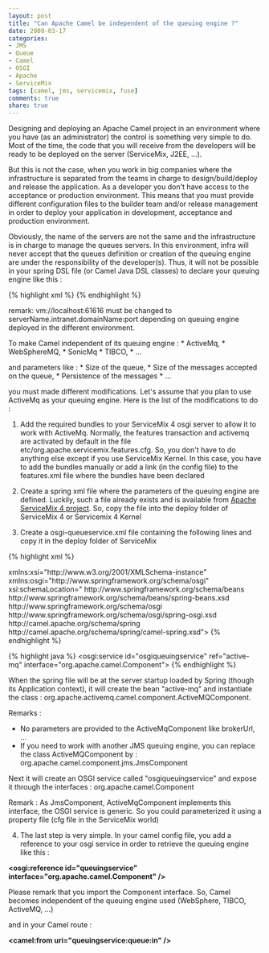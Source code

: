 ```yaml
---
layout: post
title: "Can Apache Camel be independent of the queuing engine ?"
date: 2009-03-17
categories:
- JMS
- Queue
- Camel
- OSGI
- Apache
- ServiceMix
tags: [camel, jms, servicemix, fuse]
comments: true
share: true
---
```


Designing and deploying an Apache Camel project in an environment where you have (as an administrator) the control is something very simple to do. Most of the time, the code that you will receive from the developers will be ready to be deployed on the server (ServiceMix, J2EE, ...).

But this is not the case, when you work in big companies where the infrastructure is separated from the teams in charge to design/build/deploy and release the application. As a developer you don't have access to the acceptance or production environment. This means that you must provide different configuration files to the builder team and/or release management in order to deploy your application in development, acceptance and production environment.

Obviously, the name of the servers are not the same and the infrastructure is in charge to manage the queues servers. In this environment, infra will never accept that the queues definition or creation of the queuing engine are under the responsibility of the developer(s). Thus, it will not be possible in your spring DSL file (or Camel Java DSL classes) to declare your queuing engine like this :

{% highlight xml %}
<bean id="activemq"  class="org.apache.activemq.camel.component.ActiveMQComponent">
<property name="brokerURL" value="vm://localhost:61616" />
</bean>
{% endhighlight %} 

remark: vm://localhost:61616 must be changed to serverName.intranet.domainName:port depending on queuing engine deployed in the different environment.
    
To make Camel independent of its queuing engine :
    * ActiveMq,
    * WebSphereMQ,
    * SonicMq
    * TIBCO,
    * …
    
and parameters like :
    * Size of the queue,
    * Size of the messages accepted on the queue,
    * Persistence of the messages
    * …
    
you must made different modifications. Let's assume that you plan to use ActiveMq as your queuing engine. Here is the list of the modifications to do :
    
1) Add the required bundles to your ServiceMix 4 osgi server to allow it to work with ActiveMq. Normally, the features transaction and activemq are activated by default in the file etc/org.apache.servicemix.features.cfg. So, you don't have to do anything else except if you use ServiceMix Kernel. In this case, you have to add the bundles manually or add a link (in the config file) to the features.xml file where the bundles have been declared

2) Create a spring xml file where the parameters of the queuing engine are defined. Luckily, such a file already exists and is available from
    <a href="http://svn.apache.org/repos/asf/servicemix/smx4/features/trunk/assembly/src/main/distribution/text/deploy/activemq-broker.xml">Apache ServiceMix 4 project</a>. So, copy the file into the deploy folder of ServiceMix 4 or Servicemix 4 Kernel
    
3) Create a osgi-queueservice.xml file containing the following lines and copy it in the deploy folder of ServiceMix

{% highlight xml %}
<?xml version="1.0" encoding="UTF-8"?>
  <beans xmlns="http://www.springframework.org/schema/beans">
     xmlns:xsi="http://www.w3.org/2001/XMLSchema-instance"
     xmlns:osgi="http://www.springframework.org/schema/osgi"
     xsi:schemaLocation="
     http://www.springframework.org/schema/beans
       http://www.springframework.org/schema/beans/spring-beans.xsd
     http://www.springframework.org/schema/osgi
       http://www.springframework.org/schema/osgi/spring-osgi.xsd
     http://camel.apache.org/schema/spring
       http://camel.apache.org/schema/spring/camel-spring.xsd">
{% endhighlight %}      


{% highlight java %}
<bean id="active-mq" class="org.apache.activemq.camel.component.ActiveMQComponent">
<osgi:service id="osgiqueuingservice" ref="active-mq" interface="org.apache.camel.Component">
{% endhighlight %}
    
When the spring file will be at the server startup loaded by Spring (though its Application context), it will create the bean "active-mq" and instantiate the class : org.apache.activemq.camel.component.ActiveMQComponent.

Remarks : 

- No parameters are provided to the ActiveMqComponent like brokerUrl, ...
- If you need to work with another JMS queuing engine, you can replace the class ActiveMQComponent by : org.apache.camel.component.jms.JmsComponent

Next it will create an OSGI service called "osgiqueuingservice" and expose it through the interfaces : org.apache.camel.Component

Remark : As JmsComponent, ActiveMqComponent implements this interface, the OSGI service is generic. So you could parameterized it using a property file (cfg file in the ServiceMix world)

4) The last step is very simple. In your camel config file, you add a reference to your osgi service in order to retrieve the queuing engine like this :

<span style="font-weight: bold;">&lt;osgi:reference id="queuingservice" interface="org.apache.camel.Component" /&gt;</span>

Please remark that you import the Component interface. So, Camel becomes independent of the queuing engine used (WebSphere, TIBCO, ActiveMQ, ...)

and in your Camel route :

<span style="font-weight: bold;">&lt;camel:from uri="queuingservice:queue:in" /&gt;</span>